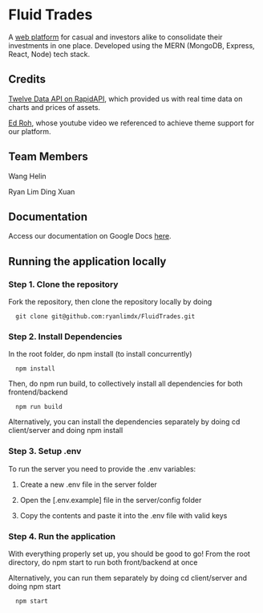 # Fluid Trades

A [web platform](https://fluidtrades.netlify.app/login) for casual and investors alike to consolidate their investments in one place. Developed using the MERN (MongoDB, Express, React, Node) tech stack.

## Credits
[Twelve Data API on RapidAPI](https://rapidapi.com/twelvedata/api/twelve-data1/), which provided us with real time data on charts and prices of assets. 

[Ed Roh](https://www.youtube.com/watch?v=wYpCWwD1oz0), whose youtube video we referenced to achieve theme support for our platform. 

## Team Members
Wang Helin

Ryan Lim Ding Xuan

## Documentation
Access our documentation on Google Docs [here](https://docs.google.com/document/d/1gCoxk-lQIpuvIV7AXtsrBCL8j1hDQhX6AdY5lXQm_a8/edit?usp=sharing).

## Running the application locally
### Step 1. Clone the repository

Fork the repository, then clone the repository locally by doing

```
  git clone git@github.com:ryanlimdx/FluidTrades.git
```
  
### Step 2. Install Dependencies
In the root folder, do npm install (to install concurrently)

```
  npm install
```

Then, do npm run build, to collectively install all dependencies for both frontend/backend

```
  npm run build
```

Alternatively, you can install the dependencies separately by doing cd client/server and doing npm install

### Step 3. Setup .env

To run the server you need to provide the .env variables:

1. Create a new .env file in the server folder

2. Open the [.env.example] file in the server/config folder

3. Copy the contents and paste it into the .env file with valid keys

### Step 4. Run the application

With everything properly set up, you should be good to go! From the root directory, do npm start to run both front/backend at once

Alternatively, you can run them separately by doing cd client/server and doing npm start

```
  npm start
```
